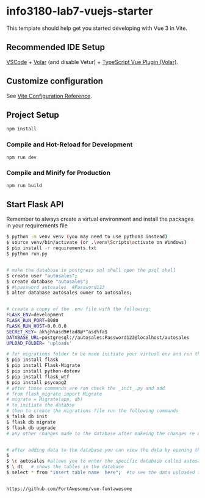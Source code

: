 # info3180-lab7-vuejs-starter

This template should help get you started developing with Vue 3 in Vite.

## Recommended IDE Setup

[VSCode](https://code.visualstudio.com/) + [Volar](https://marketplace.visualstudio.com/items?itemName=johnsoncodehk.volar) (and disable Vetur) + [TypeScript Vue Plugin (Volar)](https://marketplace.visualstudio.com/items?itemName=johnsoncodehk.vscode-typescript-vue-plugin).

## Customize configuration

See [Vite Configuration Reference](https://vitejs.dev/config/).

## Project Setup

```sh
npm install
```

### Compile and Hot-Reload for Development

```sh
npm run dev
```

### Compile and Minify for Production

```sh
npm run build
```

## Start Flask API

Remember to always create a virtual environment and install the packages in your requirements file

```bash
$ python -m venv venv (you may need to use python3 instead)
$ source venv/bin/activate (or .\venv\Scripts\activate on Windows)
$ pip install -r requirements.txt 
$ python run.py
```
``` bash

# make the database in postgress sql shell open the psql shell
$ create user "autosales";
$ create database "autosales";
$ #\password autosales  #Password123
$ alter database autosales owner to autosales;


# create a coppy of the .env file with the following:
FLASK_ENV=development
FLASK_RUN_PORT=8080
FLASK_RUN_HOST=0.0.0.0
SECRET_KEY= ak%jh%asd9#!ad8@*^asd%fa$
DATABASE_URL=postgresql://autosales:Password123@localhost/autosales
UPLOAD_FOLDER= 'uploads'

# for migrations folder to be made initiate your virtual env and run the following commands.
$ pip install flask 
$ pip install Flask-Migrate
$ pip install python-dotenv
$ pip install flask_wtf
$ pip install psycopg2
# after those commands are ran check the _init_.py and add 
# from flask_migrate import Migrate
# migrate = Migrate(app, db)
# to initiate the databse
# then to create the migrations file run the following commands
$ falsk db init
$ flask db migrate 
$ flask db upgrade 
# any other changes made to the database after makeing the changes re use the commands above.


# after adding data to the database you can view the data by opening the psql shell and running the following commands after logging in.
$
$ \c autosales #allows you to enter the specific database called autosales
$ \ dt   # shows the tables in the database
$ select * from "insert table name  here";  #to see the data uploaded to the database remove the ("") when typing in the specific table.


https://github.com/FortAwesome/vue-fontawesome